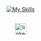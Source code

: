 
<div align="center">

  
  [![My Skills](https://skills.thijs.gg/icons?i=js,html,css,react,ts,nodejs,py,tailwind )](https://skills.thijs.gg)
  
##
[<img src='https://img.shields.io/badge/LinkedIn-0077B5?style=for-the-badge&logo=linkedin&logoColor=white' alt='linkedin' height='30'>](https://www.linkedin.com/in/renan-castilho-588069203/)
</div>

    
